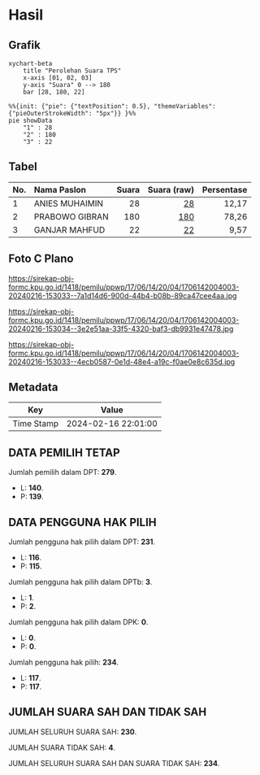 # Hasil

## Grafik

```mermaid
xychart-beta
    title "Perolehan Suara TPS"
    x-axis [01, 02, 03]
    y-axis "Suara" 0 --> 180
    bar [28, 180, 22]
```

```mermaid
%%{init: {"pie": {"textPosition": 0.5}, "themeVariables": {"pieOuterStrokeWidth": "5px"}} }%%
pie showData
    "1" : 28
    "2" : 180
    "3" : 22
```

## Tabel

| No. | Nama Paslon    | Suara | Suara (raw) | Persentase |
|:--- |:-------------- | -----:| -----------:| ----------:|
| 1   | ANIES MUHAIMIN | 28    | [28][p-1]   | 12,17      |
| 2   | PRABOWO GIBRAN | 180   | [180][p-2]  | 78,26      |
| 3   | GANJAR MAHFUD  | 22    | [22][p-3]   | 9,57       |


[p-1]: https://github.com/gigit-pemilu/pemilu-2024-17-bengkulu/blob/main/pilpres/hitung-suara/sub/17-bengkulu/sub/06-muko-muko/sub/14-air-dikit/sub/2004-sari-bulan/sub/003-tps/sub/paslon-1.txt
[p-2]: https://github.com/gigit-pemilu/pemilu-2024-17-bengkulu/blob/main/pilpres/hitung-suara/sub/17-bengkulu/sub/06-muko-muko/sub/14-air-dikit/sub/2004-sari-bulan/sub/003-tps/sub/paslon-2.txt
[p-3]: https://github.com/gigit-pemilu/pemilu-2024-17-bengkulu/blob/main/pilpres/hitung-suara/sub/17-bengkulu/sub/06-muko-muko/sub/14-air-dikit/sub/2004-sari-bulan/sub/003-tps/sub/paslon-3.txt

## Foto C Plano

https://sirekap-obj-formc.kpu.go.id/1418/pemilu/ppwp/17/06/14/20/04/1706142004003-20240216-153033--7a1d14d6-900d-44b4-b08b-89ca47cee4aa.jpg

https://sirekap-obj-formc.kpu.go.id/1418/pemilu/ppwp/17/06/14/20/04/1706142004003-20240216-153034--3e2e51aa-33f5-4320-baf3-db9931e47478.jpg

https://sirekap-obj-formc.kpu.go.id/1418/pemilu/ppwp/17/06/14/20/04/1706142004003-20240216-153033--4ecb0587-0e1d-48e4-a19c-f0ae0e8c635d.jpg


## Metadata

| Key        | Value               |
| ---------- | ------------------- |
| Time Stamp | 2024-02-16 22:01:00 |


## DATA PEMILIH TETAP

Jumlah pemilih dalam DPT: **279**.
 * L: **140**.
 * P: **139**.

## DATA PENGGUNA HAK PILIH

Jumlah pengguna hak pilih dalam DPT: **231**.
 * L: **116**.
 * P: **115**.

Jumlah pengguna hak pilih dalam DPTb: **3**.
 * L: **1**.
 * P: **2**.

Jumlah pengguna hak pilih dalam DPK: **0**.
 * L: **0**.
 * P: **0**.

Jumlah pengguna hak pilih: **234**.
 * L: **117**.
 * P: **117**.

## JUMLAH SUARA SAH DAN TIDAK SAH

JUMLAH SELURUH SUARA SAH: **230**.

JUMLAH SUARA TIDAK SAH: **4**.

JUMLAH SELURUH SUARA SAH DAN SUARA TIDAK SAH: **234**.


